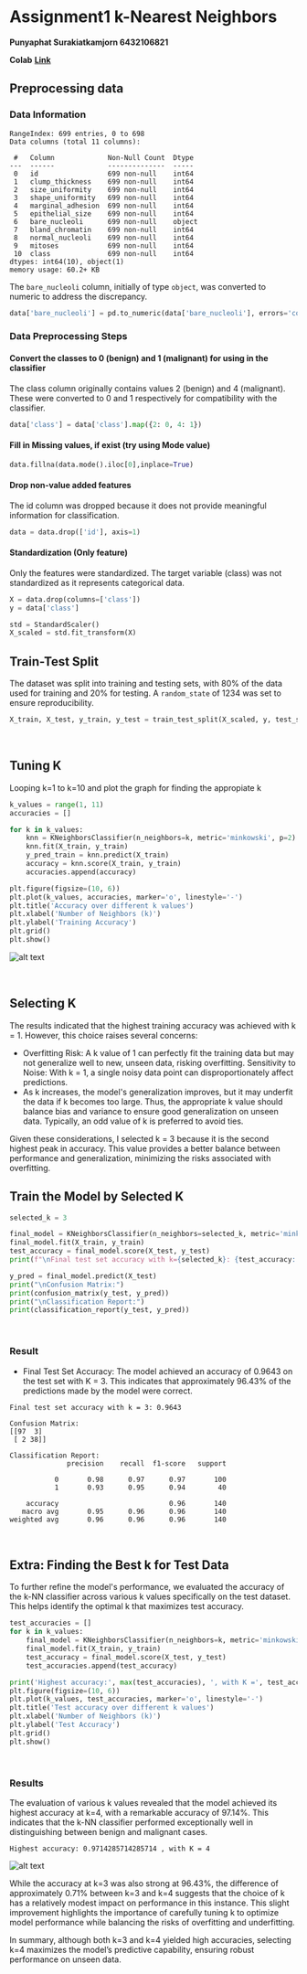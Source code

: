 # Assignment1 k-Nearest Neighbors

**Punyaphat Surakiatkamjorn 6432106821**

**Colab** [**Link**](https://colab.research.google.com/drive/1_j2RK4wIOvHPMdER8AkWyuNHeRwSHaPO?usp=sharing)

## Preprocessing data

### Data Information

```
RangeIndex: 699 entries, 0 to 698
Data columns (total 11 columns):

 #   Column             Non-Null Count  Dtype
---  ------             --------------  -----
 0   id                 699 non-null    int64
 1   clump_thickness    699 non-null    int64
 2   size_uniformity    699 non-null    int64
 3   shape_uniformity   699 non-null    int64
 4   marginal_adhesion  699 non-null    int64
 5   epithelial_size    699 non-null    int64
 6   bare_nucleoli      699 non-null    object
 7   bland_chromatin    699 non-null    int64
 8   normal_nucleoli    699 non-null    int64
 9   mitoses            699 non-null    int64
 10  class              699 non-null    int64
dtypes: int64(10), object(1)
memory usage: 60.2+ KB
```

The `bare_nucleoli` column, initially of type `object`, was converted to numeric to address the discrepancy.

```python
data['bare_nucleoli'] = pd.to_numeric(data['bare_nucleoli'], errors='coerce')
```

### **Data Preprocessing Steps**

#### **Convert the classes to 0 (benign) and 1 (malignant) for using in the classifier**

The class column originally contains values 2 (benign) and 4 (malignant). These were converted to 0 and 1 respectively for compatibility with the classifier.

```python
data['class'] = data['class'].map({2: 0, 4: 1})
```

#### **Fill in Missing values, if exist (try using Mode value)**

```python
data.fillna(data.mode().iloc[0],inplace=True)
```

#### **Drop non-value added features**

The id column was dropped because it does not provide meaningful information for classification.

```python
data = data.drop(['id'], axis=1)
```

#### **Standardization (Only feature)**

Only the features were standardized. The target variable (class) was not standardized as it represents categorical data.

```python
X = data.drop(columns=['class'])
y = data['class']

std = StandardScaler()
X_scaled = std.fit_transform(X)
```

## Train-Test Split

The dataset was split into training and testing sets, with 80% of the data used for training and 20% for testing. A `random_state` of 1234 was set to ensure reproducibility.

```py
X_train, X_test, y_train, y_test = train_test_split(X_scaled, y, test_size=0.2, random_state=1234)
```

<div style="page-break-after: always; visibility: hidden">
\pagebreak
</div>

## Tuning K

Looping k=1 to k=10 and plot the graph for finding the appropiate k

```py
k_values = range(1, 11)
accuracies = []

for k in k_values:
    knn = KNeighborsClassifier(n_neighbors=k, metric='minkowski', p=2)
    knn.fit(X_train, y_train)
    y_pred_train = knn.predict(X_train)
    accuracy = knn.score(X_train, y_train)
    accuracies.append(accuracy)
```

```python
plt.figure(figsize=(10, 6))
plt.plot(k_values, accuracies, marker='o', linestyle='-')
plt.title('Accuracy over different k values')
plt.xlabel('Number of Neighbors (k)')
plt.ylabel('Training Accuracy')
plt.grid()
plt.show()
```

![alt text](image.png)

<div style="page-break-after: always; visibility: hidden">
\pagebreak
</div>

## Selecting K

The results indicated that the highest training accuracy was achieved with k = 1. However, this choice raises several concerns:

- Overfitting Risk: A k value of 1 can perfectly fit the training data but may not generalize well to new, unseen data, risking overfitting.
  Sensitivity to Noise: With k = 1, a single noisy data point can disproportionately affect predictions.
- As k increases, the model's generalization improves, but it may underfit the data if k becomes too large. Thus, the appropriate k value should balance bias and variance to ensure good generalization on unseen data. Typically, an odd value of k is preferred to avoid ties.

Given these considerations, I selected k = 3 because it is the second highest peak in accuracy. This value provides a better balance between performance and generalization, minimizing the risks associated with overfitting.

## Train the Model by Selected K

```py
selected_k = 3

final_model = KNeighborsClassifier(n_neighbors=selected_k, metric='minkowski', p=2)
final_model.fit(X_train, y_train)
test_accuracy = final_model.score(X_test, y_test)
print(f"\nFinal test set accuracy with k={selected_k}: {test_accuracy:.4f}")

y_pred = final_model.predict(X_test)
print("\nConfusion Matrix:")
print(confusion_matrix(y_test, y_pred))
print("\nClassification Report:")
print(classification_report(y_test, y_pred))
```

<div style="page-break-after: always; visibility: hidden">
\pagebreak
</div>

### Result

- Final Test Set Accuracy: The model achieved an accuracy of 0.9643 on the test set with K = 3. This indicates that approximately 96.43% of the predictions made by the model were correct.

```
Final test set accuracy with k = 3: 0.9643

Confusion Matrix:
[[97  3]
 [ 2 38]]

Classification Report:
              precision    recall  f1-score   support

           0       0.98      0.97      0.97       100
           1       0.93      0.95      0.94        40

    accuracy                           0.96       140
   macro avg       0.95      0.96      0.96       140
weighted avg       0.96      0.96      0.96       140
```

<div style="page-break-after: always; visibility: hidden">
\pagebreak
</div>

## Extra: Finding the Best k for Test Data

To further refine the model's performance, we evaluated the accuracy of the k-NN classifier across various k values specifically on the test dataset. This helps identify the optimal k that maximizes test accuracy.

```py
test_accuracies = []
for k in k_values:
    final_model = KNeighborsClassifier(n_neighbors=k, metric='minkowski', p=2)
    final_model.fit(X_train, y_train)
    test_accuracy = final_model.score(X_test, y_test)
    test_accuracies.append(test_accuracy)

print('Highest accuracy:', max(test_accuracies), ', with K =', test_accuracies.index(max(test_accuracies)) + 1)
plt.figure(figsize=(10, 6))
plt.plot(k_values, test_accuracies, marker='o', linestyle='-')
plt.title('Test accuracy over different k values')
plt.xlabel('Number of Neighbors (k)')
plt.ylabel('Test Accuracy')
plt.grid()
plt.show()
```

<div style="page-break-after: always; visibility: hidden">
\pagebreak
</div>

### Results

The evaluation of various k values revealed that the model achieved its highest accuracy at k=4, with a remarkable accuracy of 97.14%. This indicates that the k-NN classifier performed exceptionally well in distinguishing between benign and malignant cases.

`Highest accuracy: 0.9714285714285714 , with K = 4`

![alt text](image-1.png)

While the accuracy at k=3 was also strong at 96.43%, the difference of approximately 0.71% between k=3 and k=4 suggests that the choice of k has a relatively modest impact on performance in this instance. This slight improvement highlights the importance of carefully tuning k to optimize model performance while balancing the risks of overfitting and underfitting.

In summary, although both k=3 and k=4 yielded high accuracies, selecting k=4 maximizes the model’s predictive capability, ensuring robust performance on unseen data.
